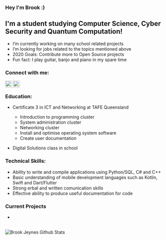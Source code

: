 ### Hey I'm Brook :)

## I'm a student studying Computer Science, Cyber Security and Quantum Computation!
- I’m currently working on many school related projects
- I’m looking for jobs related to the topics mentioned above
- 2020 Goals: Contribute more to Open Source projects
- Fun fact: I play guitar, banjo and piano in my spare time

### Connect with me:

[<img align="left" alt="brook jeynes | YouTube" width="22px" src="https://cdn.jsdelivr.net/npm/simple-icons@v3/icons/youtube.svg" />][youtube]
[<img align="left" alt="brook_jeynes | Instagram" width="22px" src="https://cdn.jsdelivr.net/npm/simple-icons@v3/icons/instagram.svg" />][instagram]

<br />

### Education:
- Certificate 3 in ICT and Networking at TAFE Queensland
  - Introduction to programming cluster
  - System administration cluster
  - Networking cluster
  - Install and optimise operating system software
  - Create user documentation
  
- Digital Solutions class in school

### Technical Skills:
- Ability to write and compile applications using Python/SQL, C# and C++
- Basic understanding of mobile development languages such as Kotlin, Swift and Dart/Flutter
- Strong erbal and written comunication skills
- Effective ability to produce useful documentation for code

### Current Projects
- 

<br />

<img align="left" alt="Brook Jeynes Github Stats" src="https://github-readme-stats.vercel.app/api?username=brookjeynes&show_icons=true&hide_border=true&theme=radical" />

[email]: jeynesbrook@gmail.com
[youtube]: https://www.youtube.com/channel/UC6CEsZWlyqj0p2e6N_GvF1w
[instagram]: https://www.instagram.com/brook_jeynes/

